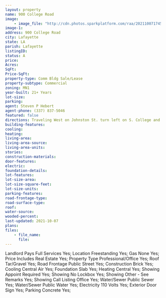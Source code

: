 ```yaml
---
layout: property
name: 900 College Road
image:
    - image_file: "http://cdn.photos.sparkplatform.com/raa/20211007174548227105000000.jpg"
image-1:
address: 900 College Road
city: Lafayette
state: LA
parish: Lafayette
listingID: 
status: A
price: 
Acres: 
SqFt: 
Price-SqFt: 
property-type: Comm Bldg Sale/Lease
property-subtype: Commercial
zoning: MN1
year-built: 21+ Years
lot-size: 
parking: 
agent: Steven P Hebert
agent-phone: (337) 837-5046
featured: false
directions: Traveling West on Johnston St. turn left on S. College and the building will be on the right.  Approx. 1/4 mile from Johnston.
building-features: 
cooling: 
heating: 
living-area: 
living-area-source: 
living-area-units: 
stories: 
construction-materials: 
door-features: 
electric: 
foundation-details: 
lot-features: 
lot-size-area: 
lot-size-square-feet: 
lot-size-units: 
parking-features: 
road-frontage-type: 
road-surface-type: 
roof: 
water-source: 
wooded-percent: 
last-updated: 2021-10-07
plans: 
files:
    - file_name:
      file:
---
```

Landlord Pays	Full Services	Yes;
Location	Freestanding	Yes;
Gas	None	Yes;
Price Includes	Real Estate	Yes;
Property Type	Professional/Office	Yes;
Roof	Tar/Gravel	Yes;
Road Frontage	Public Street	Yes;
Construction	Brick	Yes;
Cooling	Central Air	Yes;
Foundation	Slab	Yes;
Heating	Central	Yes;
Showing	Appoint Required	Yes;
Showing	No Lockbox	Yes;
Showing	Other - See Remarks	Yes;
Showing	Call Listing Office	Yes;
Water/Sewer	Public Sewer	Yes;
Water/Sewer	Public Water	Yes;
Electricity	110 Volts	Yes;
Exterior	Door Sign	Yes;
Parking	Concrete	Yes;

